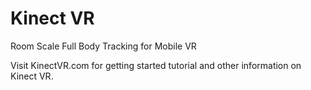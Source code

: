 # Kinect VR
Room Scale Full Body Tracking for Mobile VR


Visit KinectVR.com for getting started tutorial and other information on Kinect VR.
